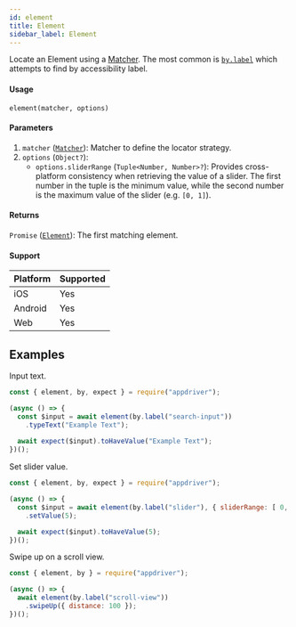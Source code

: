 ```yaml
---
id: element
title: Element
sidebar_label: Element
---
```


Locate an Element using a [Matcher](matchers.md). The most common is [`by.label`](matchers/label.md) which attempts to find by accessibility label.

#### Usage

```text
element(matcher, options)
```

#### Parameters

1. `matcher` ([`Matcher`](matchers.md)): Matcher to define the locator strategy.
2. `options` (`Object?`):
    - `options.sliderRange` (`Tuple<Number, Number>?`): Provides cross-platform consistency when retrieving the value of a slider. The first number in the tuple is the minimum value, while the second number is the maximum value of the slider (e.g. `[0, 1]`).

#### Returns

`Promise` ([`Element`](./element.md)): The first matching element.

#### Support

| Platform | Supported |
| -------- | --------- |
| iOS      | Yes       |
| Android  | Yes       |
| Web      | Yes       |

## Examples

Input text.

```javascript
const { element, by, expect } = require("appdriver");

(async () => {
  const $input = await element(by.label("search-input"))
    .typeText("Example Text");
  
  await expect($input).toHaveValue("Example Text");
})();
```

Set slider value.

```javascript
const { element, by, expect } = require("appdriver");

(async () => {
  const $input = await element(by.label("slider"), { sliderRange: [ 0, 10 ] })
    .setValue(5);

  await expect($input).toHaveValue(5);
})();
```

Swipe up on a scroll view.

```javascript
const { element, by } = require("appdriver");

(async () => {
  await element(by.label("scroll-view"))
    .swipeUp({ distance: 100 });
})();
```